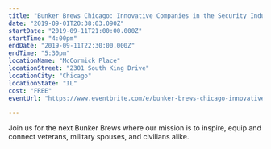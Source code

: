 ```yaml
---
title: "Bunker Brews Chicago: Innovative Companies in the Security Industry"
date: "2019-09-01T20:38:03.090Z"
startDate: "2019-09-11T21:00:00.000Z"
startTime: "4:00pm"
endDate: "2019-09-11T22:30:00.000Z"
endTime: "5:30pm"
locationName: "McCormick Place"
locationStreet: "2301 South King Drive"
locationCity: "Chicago"
locationState: "IL"
cost: "FREE"
eventUrl: "https://www.eventbrite.com/e/bunker-brews-chicago-innovative-companies-in-the-security-industry-tickets-70665730101"

---
```


Join us for the next Bunker Brews where our mission is to inspire, equip and connect veterans, military spouses, and civilians alike.

